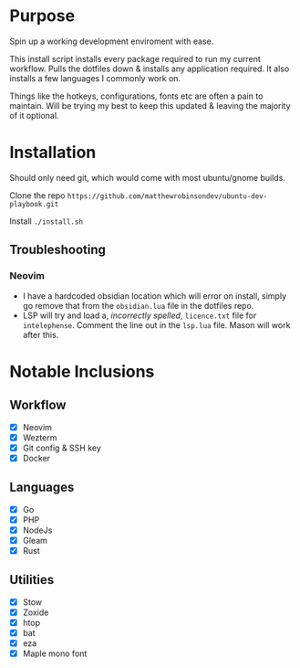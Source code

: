 # Purpose
Spin up a working development enviroment with ease.

This install script installs every package required to run my current workflow. Pulls the dotfiles down & installs any application required. It also installs a few languages I commonly work on.

Things like the hotkeys, configurations, fonts etc are often a pain to maintain. Will be trying my best to keep this updated & leaving the majority of it optional.

# Installation

Should only need git, which would come with most ubuntu/gnome builds.

Clone the repo `https://github.com/matthewrobinsondev/ubuntu-dev-playbook.git`

Install `./install.sh`

## Troubleshooting
### Neovim
- I have a hardcoded obsidian location which will error on install, simply go remove that from the `obsidian.lua` file in the dotfiles repo.
- LSP will try and load a, *incorrectly spelled*, `licence.txt` file for `intelephense`. Comment the line out in the `lsp.lua` file. Mason will work after this.

# Notable Inclusions
## Workflow
- [x] Neovim
- [x] Wezterm
- [x] Git config & SSH key
- [x] Docker

## Languages
- [x] Go
- [x] PHP
- [x] NodeJs
- [x] Gleam
- [x] Rust

## Utilities
- [x] Stow
- [x] Zoxide
- [x] htop
- [x] bat
- [x] eza
- [x] Maple mono font
